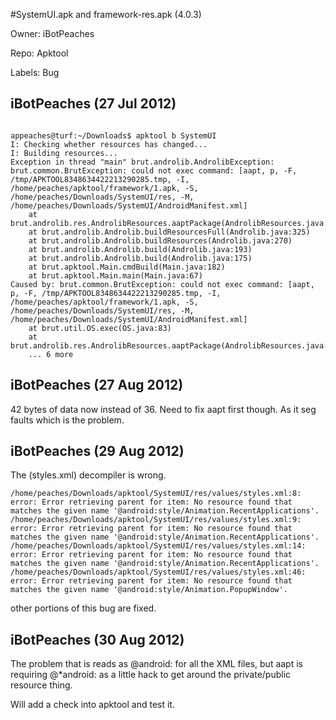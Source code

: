 #SystemUI.apk and framework-res.apk (4.0.3)

Owner: iBotPeaches

Repo: Apktool

Labels: Bug 

## iBotPeaches (27 Jul 2012)

```

appeaches@turf:~/Downloads$ apktool b SystemUI
I: Checking whether resources has changed...
I: Building resources...
Exception in thread "main" brut.androlib.AndrolibException: brut.common.BrutException: could not exec command: [aapt, p, -F, /tmp/APKTOOL8348634422213290285.tmp, -I, /home/peaches/apktool/framework/1.apk, -S, /home/peaches/Downloads/SystemUI/res, -M, /home/peaches/Downloads/SystemUI/AndroidManifest.xml]
    at brut.androlib.res.AndrolibResources.aaptPackage(AndrolibResources.java:251)
    at brut.androlib.Androlib.buildResourcesFull(Androlib.java:325)
    at brut.androlib.Androlib.buildResources(Androlib.java:270)
    at brut.androlib.Androlib.build(Androlib.java:193)
    at brut.androlib.Androlib.build(Androlib.java:175)
    at brut.apktool.Main.cmdBuild(Main.java:182)
    at brut.apktool.Main.main(Main.java:67)
Caused by: brut.common.BrutException: could not exec command: [aapt, p, -F, /tmp/APKTOOL8348634422213290285.tmp, -I, /home/peaches/apktool/framework/1.apk, -S, /home/peaches/Downloads/SystemUI/res, -M, /home/peaches/Downloads/SystemUI/AndroidManifest.xml]
    at brut.util.OS.exec(OS.java:83)
    at brut.androlib.res.AndrolibResources.aaptPackage(AndrolibResources.java:249)
    ... 6 more

```


## iBotPeaches (27 Aug 2012)

42 bytes of data now instead of 36. Need to fix aapt first though. As it seg faults which is the problem. 


## iBotPeaches (29 Aug 2012)

The (styles.xml) decompiler is wrong.

```
/home/peaches/Downloads/apktool/SystemUI/res/values/styles.xml:8: error: Error retrieving parent for item: No resource found that matches the given name '@android:style/Animation.RecentApplications'.
/home/peaches/Downloads/apktool/SystemUI/res/values/styles.xml:9: error: Error retrieving parent for item: No resource found that matches the given name '@android:style/Animation.RecentApplications'.
/home/peaches/Downloads/apktool/SystemUI/res/values/styles.xml:14: error: Error retrieving parent for item: No resource found that matches the given name '@android:style/Animation.RecentApplications'.
/home/peaches/Downloads/apktool/SystemUI/res/values/styles.xml:46: error: Error retrieving parent for item: No resource found that matches the given name '@android:style/Animation.PopupWindow'.
```

other portions of this bug are fixed.


## iBotPeaches (30 Aug 2012)

The problem that is reads as @android: for all the XML files, but aapt is requiring @*android: as a little hack to get around the private/public resource thing.

Will add a check into apktool and test it.


